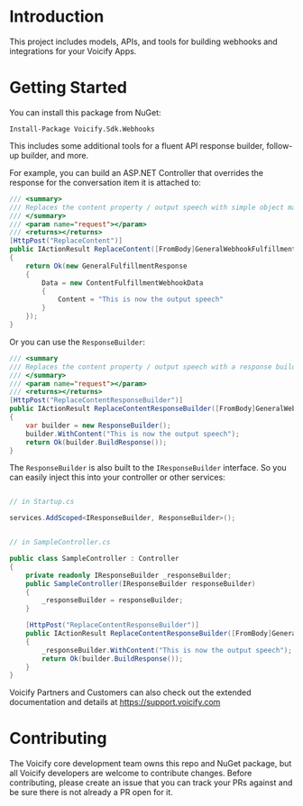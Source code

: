 # Introduction 

This project includes models, APIs, and tools for building webhooks and integrations for your Voicify Apps.

# Getting Started

You can install this package from NuGet:

```
Install-Package Voicify.Sdk.Webhooks
```

This includes some additional tools for a fluent API response builder, follow-up builder, and more.

For example, you can build an ASP.NET Controller that overrides the response for the conversation item it is attached to:

```csharp
/// <summary>
/// Replaces the content property / output speech with simple object mapping
/// </summary>
/// <param name="request"></param>
/// <returns></returns>
[HttpPost("ReplaceContent")]
public IActionResult ReplaceContent([FromBody]GeneralWebhookFulfillmentRequest request)
{
    return Ok(new GeneralFulfillmentResponse
    {
        Data = new ContentFulfillmentWebhookData
        {
            Content = "This is now the output speech"
        }
    });
}
```

Or you can use the `ResponseBuilder`:

```csharp
/// <summary
/// Replaces the content property / output speech with a response builder
/// </summary>
/// <param name="request"></param>
/// <returns></returns>
[HttpPost("ReplaceContentResponseBuilder")]
public IActionResult ReplaceContentResponseBuilder([FromBody]GeneralWebhookFulfillmentRequest request)
{
    var builder = new ResponseBuilder();
    builder.WithContent("This is now the output speech");
    return Ok(builder.BuildResponse());
}
```

The `ResponseBuilder` is also built to the `IResponseBuilder` interface. So you can easily inject this into your controller or other services:

```csharp

// in Startup.cs

services.AddScoped<IResponseBuilder, ResponseBuilder>();


// in SampleController.cs

public class SampleController : Controller 
{
    private readonly IResponseBuilder _responseBuilder;
    public SampleController(IResponseBuilder responseBuilder)
    {
        _responseBuilder = responseBuilder;
    }

    [HttpPost("ReplaceContentResponseBuilder")]
    public IActionResult ReplaceContentResponseBuilder([FromBody]GeneralWebhookFulfillmentRequest request)
    {
        _responseBuilder.WithContent("This is now the output speech");
        return Ok(builder.BuildResponse());
    }
}
```


Voicify Partners and Customers can also check out the extended documentation and details at https://support.voicify.com

# Contributing

The Voicify core development team owns this repo and NuGet package, but all Voicify developers are welcome to contribute changes. Before contributing, please create an issue that you can track your PRs against and be sure there is not already a PR open for it.
